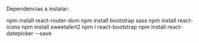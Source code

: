 Dependencias a instalar:

npm install react-router-dom
npm install bootstrap sass
npm install react-icons
npm install sweetalert2
npm i react-bootstrap
npm install react-datepicker --save
